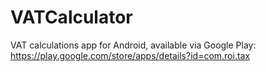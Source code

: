 # VATCalculator
VAT calculations app for Android, available via Google Play:
https://play.google.com/store/apps/details?id=com.roi.tax
